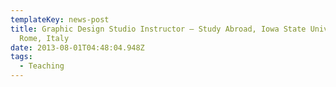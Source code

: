 ```yaml
---
templateKey: news-post
title: Graphic Design Studio Instructor — Study Abroad, Iowa State University,
  Rome, Italy
date: 2013-08-01T04:48:04.948Z
tags:
  - Teaching
---
```

